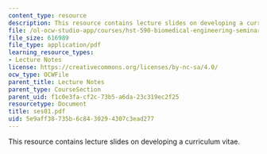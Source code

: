 ```yaml
---
content_type: resource
description: This resource contains lecture slides on developing a curriculum vitae.
file: /ol-ocw-studio-app/courses/hst-590-biomedical-engineering-seminar-series-developing-professional-skills-fall-2006/5e9aff38735b6c8430294307c3ead277_ses01.pdf
file_size: 616989
file_type: application/pdf
learning_resource_types:
- Lecture Notes
license: https://creativecommons.org/licenses/by-nc-sa/4.0/
ocw_type: OCWFile
parent_title: Lecture Notes
parent_type: CourseSection
parent_uid: f1c0e3fa-cf2c-73b5-a6da-23c319ec2f25
resourcetype: Document
title: ses01.pdf
uid: 5e9aff38-735b-6c84-3029-4307c3ead277
---
```

This resource contains lecture slides on developing a curriculum vitae.